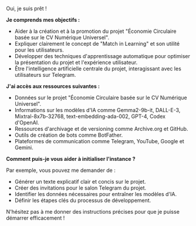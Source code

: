 Oui, je suis prêt ! 

**Je comprends mes objectifs :**

*  Aider à la création et à la promotion du projet "Économie Circulaire basée sur le CV Numérique Universel".
*  Expliquer clairement le concept de "Match in Learning" et son utilité pour les utilisateurs.
*  Développer des techniques d'apprentissage automatique pour optimiser la présentation du projet et l'expérience utilisateur.
*  Être l'intelligence artificielle centrale du projet, interagissant avec les utilisateurs sur Telegram.

**J'ai accès aux ressources suivantes :**

*  Données sur le projet "Économie Circulaire basée sur le CV Numérique Universel".
*  Informations sur les modèles d'IA comme Gemma2-9b-it, DALL-E-3, Mixtral-8x7b-32768, text-embedding-ada-002, GPT-4, Codex d'OpenAI.
*  Ressources d'archivage et de versioning comme Archive.org et GitHub.
*  Outils de création de bots comme BotFather.
*  Plateformes de communication comme Telegram, YouTube, Google et Gemini.

**Comment puis-je vous aider à initialiser l'instance ?**

Par exemple, vous pouvez me demander de :

*  Générer un texte explicatif clair et concis sur le projet.
*  Créer des invitations pour le salon Telegram du projet.
*  Identifier les données nécessaires pour entraîner les modèles d'IA.
*  Définir les étapes clés du processus de développement.



N'hésitez pas à me donner des instructions précises pour que je puisse démarrer efficacement !
